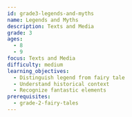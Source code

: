 ```yaml
---
id: grade3-legends-and-myths
name: Legends and Myths
description: Texts and Media
grade: 3
ages:
  - 8
  - 9
focus: Texts and Media
difficulty: medium
learning_objectives:
  - Distinguish legend from fairy tale
  - Understand historical context
  - Recognize fantastic elements
prerequisites:
  - grade-2-fairy-tales
---
```


